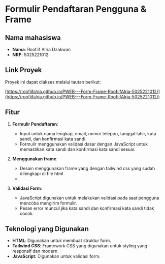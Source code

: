 # Formulir Pendaftaran Pengguna & Frame

## Nama mahasiswa

- **Nama**: Roofiif Alria Dzakwan
- **NRP**: 5025221012

## Link Proyek

Proyek ini dapat diakses melalui tautan berikut:

[https://roofiifalria.github.io/PWEB---Form-Frame-RoofiifAlria-5025221012/](https://roofiifalria.github.io/PWEB---Form-Frame-RoofiifAlria-5025221012/)

## Fitur

1. **Formulir Pendaftaran**:
   - Input untuk nama lengkap, email, nomor telepon, tanggal lahir, kata sandi, dan konfirmasi kata sandi.
   - Formulir menggunakan validasi dasar dengan JavaScript untuk memastikan kata sandi dan konfirmasi kata sandi sesuai.

2. **Menggunakan frame**:
   - Desain menggunakan frame yang dengan tailwind css yang sudah dilengkapi di file html
   - 
3. **Validasi Form**:
   - JavaScript digunakan untuk melakukan validasi pada saat pengguna mencoba mengirim formulir.
   - Pesan error muncul jika kata sandi dan konfirmasi kata sandi tidak cocok.

## Teknologi yang Digunakan

- **HTML**: Digunakan untuk membuat struktur form.
- **Tailwind CSS**: Framework CSS yang digunakan untuk styling yang responsif dan modern.
- **JavaScript**: Digunakan untuk validasi form.
